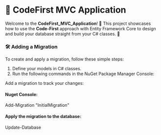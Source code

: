 # 🌟 CodeFirst MVC Application  

Welcome to the **CodeFirst_MVC_Application**! 🎉 This project showcases how to use the **Code-First** approach with Entity Framework Core to design and build your database straight from your C# classes. 🚀  

### 🛠️ Adding a Migration  
To create and apply a migration, follow these simple steps:  

1. Define your models in C# classes. 
2. Run the following commands in the NuGet Package Manager Console:

Add a migration to track your changes:
#### Nuget Console: 
Add-Migration "InitialMigration"

#### Apply the migration to the database:
Update-Database
